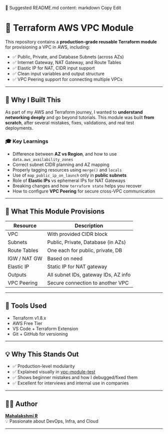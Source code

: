 📄 Suggested README.md content:
markdown
Copy
Edit
# 🚀 Terraform AWS VPC Module

This repository contains a **production-grade reusable Terraform module** for provisioning a VPC in AWS, including:
 - ✅ Public, Private, and Database Subnets (across AZs)
- ✅ Internet Gateway, NAT Gateway, and Route Tables
- ✅ Elastic IP for NAT, CIDR input support
- ✅ Clean input variables and output structure
- ✅ VPC Peering support for connecting multiple VPCs

---

## 🌱 Why I Built This

As part of my AWS and Terraform journey, I wanted to **understand networking deeply** and go beyond tutorials. This module was built **from scratch**, after several mistakes, fixes, validations, and real test deployments.

### 🎓 Key Learnings

- Difference between **AZ vs Region**, and how to use `data.aws_availability_zones`
- Correct subnet CIDR planning and AZ mapping
- Properly tagging resources using `merge()` and `locals`
- Use of `map_public_ip_on_launch` only in **public subnets**
- Role of **Elastic IPs** vs ephemeral IPs for NAT Gateways
- Breaking changes and how `terraform state` helps you recover
- How to configure **VPC Peering** for secure cross-VPC communication


---




## 🧠 What This Module Provisions

| Resource      | Description                        |
|---------------|------------------------------------|
| VPC           | With provided CIDR block           |
| Subnets       | Public, Private, Database (in AZs) |
| Route Tables  | One each for public, private, DB   |
| IGW / NAT GW  | Based on need                      |
| Elastic IP    | Static IP for NAT gateway          |
| Outputs       | All subnet IDs, gateway IDs, AZ info|
|VPC Peering	  | Secure connection to another VPC|

---

## 🧰 Tools Used

- Terraform v1.8.x
- AWS Free Tier
- VS Code + Terraform Extension
- Git + GitHub for versioning

---

## 💡 Why This Stands Out

- ✅ Production-level modularity
- ✅ Explained visually in [vpc-module-test](https://github.com/MAHALAKSHMImahalakshmi/vpc-module-test)
- ✅ Shows beginner mistakes and how I debugged/fixed them
- ✅ Excellent for interviews and internal use in companies

---

## 👨‍💻 Author

**[Mahalakshmi R](https://github.com/MAHALAKSHMImahalakshmi/)**  
💡 Passionate about DevOps, Infra, and Cloud

---


 

